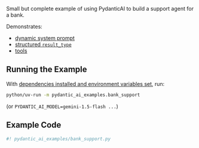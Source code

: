 Small but complete example of using PydanticAI to build a support agent for a bank.

Demonstrates:

* [dynamic system prompt](../agents.md#system-prompts)
* [structured `result_type`](../results.md#structured-result-validation)
* [tools](../agents.md#function-tools)

## Running the Example

With [dependencies installed and environment variables set](./index.md#usage), run:

```bash
python/uv-run -m pydantic_ai_examples.bank_support
```

(or `PYDANTIC_AI_MODEL=gemini-1.5-flash ...`)

## Example Code

```python {title="bank_support.py"}
#! pydantic_ai_examples/bank_support.py
```
